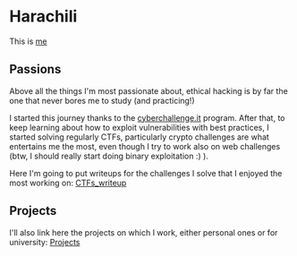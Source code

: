 # Harachili

This is [me](about)

## Passions

Above all the things I'm most passionate about, ethical hacking is by far the one that never bores me to study (and practicing!) 

I started this journey thanks to the [cyberchallenge.it][CCIT] program. After that, to keep learning about how to exploit vulnerabilities with best practices, I started solving regularly CTFs, particularly crypto challenges are what entertains me the most, even though I try to work also on web challenges (btw, I should really start doing binary exploitation :) ).

Here I'm going to put writeups for the challenges I solve that I enjoyed the most working on: [CTFs\_writeup][writeups]


## Projects

I'll also link here the projects on which I work, either personal ones or for university: [Projects][projects]



[CCIT]: https://cyberchallenge.it/
[writeups]: ctfs_writeup
[projects]: projects